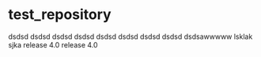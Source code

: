 # test_repository
dsdsd
dsdsd
dsdsd
dsdsd
dsdsd
dsdsd
dsdsd
dsdsd
dsdsawwwww
lsklak
sjka
release 4.0
release 4.0
